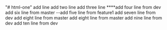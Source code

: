 "# html-one" 
add line
add two line
add three line
****add four line from dev
add six line from master
--add five line from feature1
add seven line from dev
add eight line from master
add eight line from master
add nine line from dev
add ten line from dev